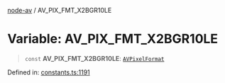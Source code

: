 [node-av](../globals.md) / AV\_PIX\_FMT\_X2BGR10LE

# Variable: AV\_PIX\_FMT\_X2BGR10LE

> `const` **AV\_PIX\_FMT\_X2BGR10LE**: [`AVPixelFormat`](../type-aliases/AVPixelFormat.md)

Defined in: [constants.ts:1191](https://github.com/seydx/av/blob/f8631fc881b394300b1479f511d55cf1c370a87f/src/constants/constants.ts#L1191)
